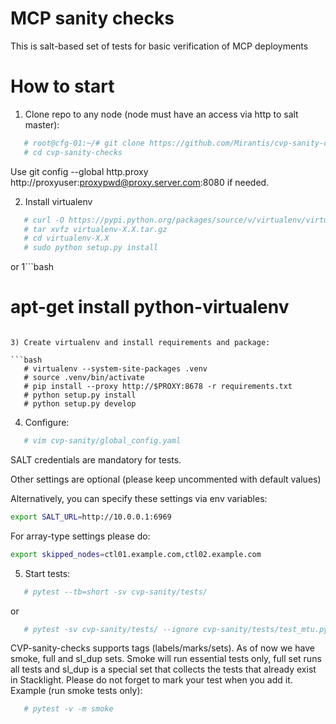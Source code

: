 MCP sanity checks
========================

This is salt-based set of tests for basic verification of MCP deployments

How to start
=======================

1) Clone repo to any node (node must have an access via http to salt master):
```bash
   # root@cfg-01:~/# git clone https://github.com/Mirantis/cvp-sanity-checks
   # cd cvp-sanity-checks
```
Use git config --global http.proxy http://proxyuser:proxypwd@proxy.server.com:8080
if needed.

2) Install virtualenv
```bash
   # curl -O https://pypi.python.org/packages/source/v/virtualenv/virtualenv-X.X.tar.gz
   # tar xvfz virtualenv-X.X.tar.gz
   # cd virtualenv-X.X
   # sudo python setup.py install
```
or
1```bash
   # apt-get install python-virtualenv
```

3) Create virtualenv and install requirements and package:

```bash
   # virtualenv --system-site-packages .venv
   # source .venv/bin/activate
   # pip install --proxy http://$PROXY:8678 -r requirements.txt
   # python setup.py install
   # python setup.py develop
```

4) Configure:
```bash
   # vim cvp-sanity/global_config.yaml
```
SALT credentials are mandatory for tests.


Other settings are optional (please keep uncommented with default values)


Alternatively, you can specify these settings via env variables:
```bash
export SALT_URL=http://10.0.0.1:6969
```
For array-type settings please do:
```bash
export skipped_nodes=ctl01.example.com,ctl02.example.com
```

5) Start tests:
```bash
   # pytest --tb=short -sv cvp-sanity/tests/
```
or
```bash
   # pytest -sv cvp-sanity/tests/ --ignore cvp-sanity/tests/test_mtu.py
```
CVP-sanity-checks supports tags (labels/marks/sets). As of now we have smoke,
full and sl_dup sets. Smoke will run essential tests only, full set runs all
tests and sl_dup is a special set that collects the tests that already exist in
Stacklight. Please do not forget to mark your test when you add it.
Example (run smoke tests only):
```bash
   # pytest -v -m smoke
```
